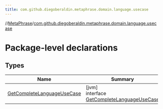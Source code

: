 ```yaml
---
title: com.github.diegoberaldin.metaphrase.domain.language.usecase
---
```

//[MetaPhrase](../../index.html)/[com.github.diegoberaldin.metaphrase.domain.language.usecase](index.html)



# Package-level declarations



## Types


| Name | Summary |
|---|---|
| [GetCompleteLanguageUseCase](-get-complete-language-use-case/index.html) | [jvm]<br>interface [GetCompleteLanguageUseCase](-get-complete-language-use-case/index.html) |

